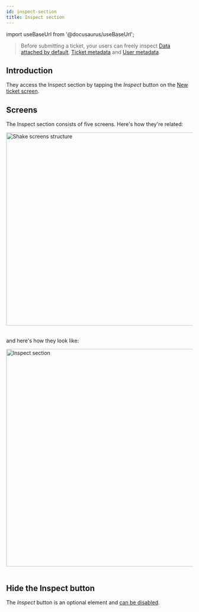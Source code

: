 ```yaml
---
id: inspect-section
title: Inspect section
---
```

import useBaseUrl from '@docusaurus/useBaseUrl';

> Before submitting a ticket, your users can freely inspect [Data attached by default](flutter/configuration-and-data/data-attached-by-default.md),
[Ticket metadata](flutter/configuration-and-data/ticket-metadata.md) and [User metadata](flutter/users/update-user-metadata.md). 

## Introduction

They access the Inspect section by tapping the *Inspect* button on the [New ticket screen](flutter/shake-ui/new-ticket-screen.md).


## Screens

The Inspect section consists of five screens. Here's how they're related:

<table class="media-container mt-40 mb-40">
<img
  alt="Shake screens structure"
  width="520"
  src={useBaseUrl('screens/inspect-section-ios-android-structure.svg')}
/>
</table>

and here's how they look like:

<table class="media-container mt-40">
<img
  className="screen-image"
  alt="Inspect section"
  width="586"
  src={useBaseUrl('screens/inspect-section-ui@2x.png')}
/>
</table>


## Hide the Inspect button

The *Inspect* button is an optional element and [can be disabled](/flutter/configuration-and-data/new-ticket-screen-elements#inspect-button).
